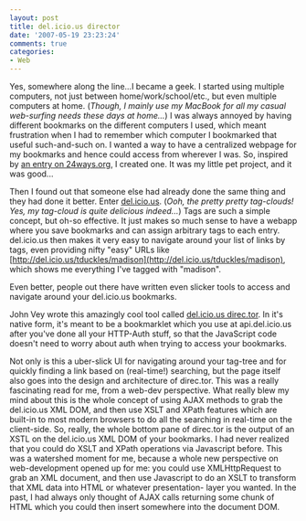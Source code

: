 ```yaml
---
layout: post
title: del.icio.us director
date: '2007-05-19 23:23:24'
comments: true
categories:
- Web
---
```


Yes, somewhere along the line...I became a geek. I started using multiple
computers, not just between home/work/school/etc., but even multiple computers
at home. (_Though, I mainly use my MacBook for all my casual web-surfing needs
these days at home..._) I was always annoyed by having different bookmarks on
the different computers I used, which meant frustration when I had to remember
which computer I bookmarked that useful such-and-such on. I wanted a way to
have a centralized webpage for my bookmarks and hence could access from
wherever I was. So, inspired by
[an entry on 24ways.org](http://24ways.org/2005/edit-in-place-with-ajax), I created one. It
was my little pet project, and it was good...

Then I found out that someone else had already done the same thing and they
had done it better. Enter [del.icio.us](http://del.icio.us/tduckles). (_Ooh,
the pretty pretty tag-clouds! Yes, my tag-cloud is quite delicious indeed..._)
Tags are such a simple concept, but oh-so effective. It just makes so much
sense to have a webapp where you save bookmarks and can assign arbitrary tags
to each entry. del.icio.us then makes it very easy to navigate around your
list of links by tags, even providing nifty "easy" URLs like
[http://del.icio.us/tduckles/madison](http://del.icio.us/tduckles/madison),
which shows me everything I've tagged with "madison".

Even better, people out there have written even slicker tools to access and
navigate around your del.icio.us bookmarks.
<!-- more -->
John Vey wrote this amazingly cool
tool called [del.icio.us direc.tor](http://johnvey.com/features/deliciousdirector/).
In it's native form, it's meant to be a bookmarklet which you use at api.del.icio.us after
you've done all your HTTP-Auth stuff, so that the JavaScript code doesn't need
to worry about auth when trying to access your bookmarks.

Not only is this a uber-slick UI for navigating around your tag-tree and for
quickly finding a link based on (real-time!) searching, but the page itself
also goes into the design and architecture of direc.tor. This was a really
fascinating read for me, from a web-dev perspective. What really blew my mind
about this is the whole concept of using AJAX methods to grab the del.icio.us
XML DOM, and then use XSLT and XPath features which are built-in to most
modern browsers to do all the searching in real-time on the client-side. So,
really, the whole bottom pane of direc.tor is the output of an XSTL on the
del.icio.us XML DOM of your bookmarks. I had never realized that you could do
XSLT and XPath operations via Javascript before. This was a watershed moment
for me, because a whole new perspective on web-development opened up for me:
you could use XMLHttpRequest to grab an XML document, and then use Javascript
to do an XSLT to transform that XML data into HTML or whatever presentation-
layer you wanted. In the past, I had always only thought of AJAX calls
returning some chunk of HTML which you could then insert somewhere into the
document DOM.

